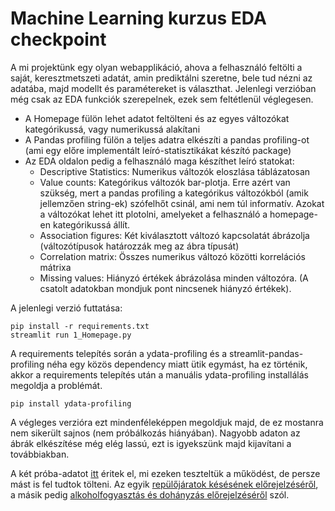 # Machine Learning kurzus EDA checkpoint

A mi projektünk egy olyan webapplikáció, ahova a felhasználó feltölti a saját, keresztmetszeti adatát, amin prediktálni szeretne, bele tud nézni az adatába, majd modellt és paramétereket is választhat. Jelenlegi verzióban még csak az EDA funkciók szerepelnek, ezek sem feltétlenül véglegesen. 

- A Homepage fülön lehet adatot feltölteni és az egyes változókat kategórikussá, vagy numerikussá alakítani
- A Pandas profiling fülön a teljes adatra elkészíti a pandas profiling-ot (ami egy előre implementált leíró-statisztikákat készító package)
- Az EDA oldalon pedig a felhasználó maga készíthet leíró statokat:
    - Descriptive Statistics: Numerikus változók eloszlása táblázatosan
    - Value counts: Kategórikus változók bar-plotja. Erre azért van szükség, mert a pandas profiling a kategórikus változókból (amik jellemzően string-ek) szófelhőt csinál, ami nem túl informatív. Azokat a változókat lehet itt plotolni, amelyeket a felhasználó a homepage-en kategórikussá állít.
    - Association figures: Két kiválasztott változó kapcsolatát ábrázolja (változótípusok határozzák meg az ábra típusát)
    - Correlation matrix: Összes numerikus változó közötti korrelációs mátrixa
    - Missing values: Hiányzó értékek ábrázolása minden változóra. (A csatolt adatokban mondjuk pont nincsenek hiányzó értékek).




A jelenlegi verzió futtatása:
```
pip install -r requirements.txt
streamlit run 1_Homepage.py
```
A requirements telepítés során a ydata-profiling és a streamlit-pandas-profiling néha egy közös dependency miatt ütik egymást, ha ez történik, akkor a requirements telepítés után a manuális ydata-profiling installálás megoldja a problémát.

```
pip install ydata-profiling
```
 A végleges verzióra ezt mindenféleképpen megoldjuk majd, de ez mostanra nem sikerült sajnos (nem próbálkozás hiányában). Nagyobb adaton az ábrák elkészítése még elég lassú, ezt is igyekszünk majd kijavítani a továbbiakban.

 A két próba-adatot [itt](https://drive.google.com/drive/folders/1EjEyW7KaAytb7GVo1A3SJUoad6JzRi8R?usp=sharing) éritek el, mi ezeken teszteltük a működést, de persze mást is fel tudtok tölteni. Az egyik [repülőjáratok késésének előrejelzéséről](https://www.kaggle.com/datasets/threnjen/2019-airline-delays-and-cancellations), a másik pedig [alkoholfogyasztás és dohányzás előrejelzéséről](https://www.kaggle.com/datasets/sooyoungher/smoking-drinking-dataset) szól.
